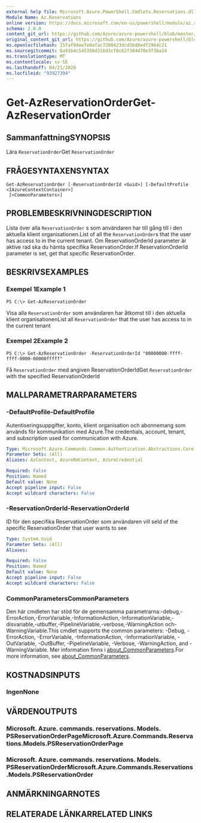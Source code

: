 ```yaml
---
external help file: Microsoft.Azure.PowerShell.Cmdlets.Reservations.dll-Help.xml
Module Name: Az.Reservations
online version: https://docs.microsoft.com/en-us/powershell/module/az.reservations/get-azreservationorder
schema: 2.0.0
content_git_url: https://github.com/Azure/azure-powershell/blob/master/src/Reservations/Reservations/help/Get-AzReservationOrder.md
original_content_git_url: https://github.com/Azure/azure-powershell/blob/master/src/Reservations/Reservations/help/Get-AzReservationOrder.md
ms.openlocfilehash: 15faf94ae7e0afac7200423dcd36d8edf2964c21
ms.sourcegitcommit: 6a91b4c545350d316d3cf8c62f384478e3f3ba24
ms.translationtype: MT
ms.contentlocale: sv-SE
ms.lasthandoff: 04/21/2020
ms.locfileid: "93927394"
---
```

# <span data-ttu-id="92925-101">Get-AzReservationOrder</span><span class="sxs-lookup"><span data-stu-id="92925-101">Get-AzReservationOrder</span></span>

## <span data-ttu-id="92925-102">Sammanfattning</span><span class="sxs-lookup"><span data-stu-id="92925-102">SYNOPSIS</span></span>
<span data-ttu-id="92925-103">Lära `ReservationOrder`</span><span class="sxs-lookup"><span data-stu-id="92925-103">Get `ReservationOrder`</span></span>

## <span data-ttu-id="92925-104">FRÅGESYNTAXEN</span><span class="sxs-lookup"><span data-stu-id="92925-104">SYNTAX</span></span>

```
Get-AzReservationOrder [-ReservationOrderId <Guid>] [-DefaultProfile <IAzureContextContainer>]
 [<CommonParameters>]
```

## <span data-ttu-id="92925-105">PROBLEMBESKRIVNING</span><span class="sxs-lookup"><span data-stu-id="92925-105">DESCRIPTION</span></span>
<span data-ttu-id="92925-106">Lista över alla `ReservationOrder` s som användaren har till gång till i den aktuella klient organisationen.</span><span class="sxs-lookup"><span data-stu-id="92925-106">List of all the `ReservationOrder`s that the user has access to in the current tenant.</span></span> <span data-ttu-id="92925-107">Om ReservationOrderId parameter är aktive rad ska du hämta specifika ReservationOrder.</span><span class="sxs-lookup"><span data-stu-id="92925-107">If ReservationOrderId parameter is set, get that specific ReservationOrder.</span></span>

## <span data-ttu-id="92925-108">BESKRIVS</span><span class="sxs-lookup"><span data-stu-id="92925-108">EXAMPLES</span></span>

### <span data-ttu-id="92925-109">Exempel 1</span><span class="sxs-lookup"><span data-stu-id="92925-109">Example 1</span></span>
```
PS C:\> Get-AzReservationOrder
```

<span data-ttu-id="92925-110">Visa alla `ReservationOrder` som användaren har åtkomst till i den aktuella klient organisationen</span><span class="sxs-lookup"><span data-stu-id="92925-110">List all `ReservationOrder` that the user has access to in the current tenant</span></span>

### <span data-ttu-id="92925-111">Exempel 2</span><span class="sxs-lookup"><span data-stu-id="92925-111">Example 2</span></span>
```
PS C:\> Get-AzReservationOrder -ReservationOrderId "00000000-ffff-ffff-0000-00000fffff"
```

<span data-ttu-id="92925-112">Få `ReservationOrder` med angiven ReservationOrderId</span><span class="sxs-lookup"><span data-stu-id="92925-112">Get `ReservationOrder` with the specified ReservationOrderId</span></span>

## <span data-ttu-id="92925-113">MALLPARAMETRAR</span><span class="sxs-lookup"><span data-stu-id="92925-113">PARAMETERS</span></span>

### <span data-ttu-id="92925-114">-DefaultProfile</span><span class="sxs-lookup"><span data-stu-id="92925-114">-DefaultProfile</span></span>
<span data-ttu-id="92925-115">Autentiseringsuppgifter, konto, klient organisation och abonnemang som används för kommunikation med Azure.</span><span class="sxs-lookup"><span data-stu-id="92925-115">The credentials, account, tenant, and subscription used for communication with Azure.</span></span>

```yaml
Type: Microsoft.Azure.Commands.Common.Authentication.Abstractions.Core.IAzureContextContainer
Parameter Sets: (All)
Aliases: AzContext, AzureRmContext, AzureCredential

Required: False
Position: Named
Default value: None
Accept pipeline input: False
Accept wildcard characters: False
```

### <span data-ttu-id="92925-116">-ReservationOrderId</span><span class="sxs-lookup"><span data-stu-id="92925-116">-ReservationOrderId</span></span>
<span data-ttu-id="92925-117">ID för den specifika ReservationOrder som användaren vill se</span><span class="sxs-lookup"><span data-stu-id="92925-117">Id of the specific ReservationOrder that user wants to see</span></span>

```yaml
Type: System.Guid
Parameter Sets: (All)
Aliases:

Required: False
Position: Named
Default value: None
Accept pipeline input: False
Accept wildcard characters: False
```

### <span data-ttu-id="92925-118">CommonParameters</span><span class="sxs-lookup"><span data-stu-id="92925-118">CommonParameters</span></span>
<span data-ttu-id="92925-119">Den här cmdleten har stöd för de gemensamma parametrarna:-debug,-ErrorAction,-ErrorVariable,-InformationAction,-InformationVariable,-disvariable,-utbuffer,-PipelineVariable,-verbose,-WarningAction och-WarningVariable.</span><span class="sxs-lookup"><span data-stu-id="92925-119">This cmdlet supports the common parameters: -Debug, -ErrorAction, -ErrorVariable, -InformationAction, -InformationVariable, -OutVariable, -OutBuffer, -PipelineVariable, -Verbose, -WarningAction, and -WarningVariable.</span></span> <span data-ttu-id="92925-120">Mer information finns i [about_CommonParameters](http://go.microsoft.com/fwlink/?LinkID=113216).</span><span class="sxs-lookup"><span data-stu-id="92925-120">For more information, see [about_CommonParameters](http://go.microsoft.com/fwlink/?LinkID=113216).</span></span>

## <span data-ttu-id="92925-121">KOSTNADS</span><span class="sxs-lookup"><span data-stu-id="92925-121">INPUTS</span></span>

### <span data-ttu-id="92925-122">Ingen</span><span class="sxs-lookup"><span data-stu-id="92925-122">None</span></span>

## <span data-ttu-id="92925-123">VÄRDEN</span><span class="sxs-lookup"><span data-stu-id="92925-123">OUTPUTS</span></span>

### <span data-ttu-id="92925-124">Microsoft. Azure. commands. reservations. Models. PSReservationOrderPage</span><span class="sxs-lookup"><span data-stu-id="92925-124">Microsoft.Azure.Commands.Reservations.Models.PSReservationOrderPage</span></span>

### <span data-ttu-id="92925-125">Microsoft. Azure. commands. reservations. Models. PSReservationOrder</span><span class="sxs-lookup"><span data-stu-id="92925-125">Microsoft.Azure.Commands.Reservations.Models.PSReservationOrder</span></span>

## <span data-ttu-id="92925-126">ANMÄRKNINGAR</span><span class="sxs-lookup"><span data-stu-id="92925-126">NOTES</span></span>

## <span data-ttu-id="92925-127">RELATERADE LÄNKAR</span><span class="sxs-lookup"><span data-stu-id="92925-127">RELATED LINKS</span></span>
